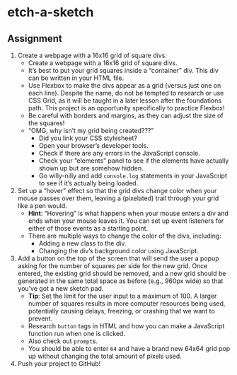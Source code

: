 # etch-a-sketch

## Assignment
1. Create a webpage with a 16x16 grid of square divs.
   - Create a webpage with a 16x16 grid of square divs.
   - It’s best to put your grid squares inside a “container” div. This div can be written in your HTML file.
   - Use Flexbox to make the divs appear as a grid (versus just one on each line). Despite the name, do not be tempted to research or use CSS Grid, as it will be taught in a later lesson after the foundations path. This project is an opportunity specifically to practice Flexbox!
   - Be careful with borders and margins, as they can adjust the size of the squares!
   - “OMG, why isn’t my grid being created???”
      - Did you link your CSS stylesheet?
      - Open your browser’s developer tools.
      - Check if there are any errors in the JavaScript console.
      - Check your “elements” panel to see if the elements have actually shown up but are somehow hidden.
      - Go willy-nilly and add `console.log` statements in your JavaScript to see if it’s actually being loaded.
2. Set up a “hover” effect so that the grid divs change color when your mouse passes over them, leaving a (pixelated) trail through your grid like a pen would.
   - **Hint**: “Hovering” is what happens when your mouse enters a div and ends when your mouse leaves it. You can set up event listeners for either of those events as a starting point.
   - There are multiple ways to change the color of the divs, including:
      - Adding a new class to the div.
      - Changing the div’s background color using JavaScript.
4. Add a button on the top of the screen that will send the user a popup asking for the number of squares per side for the new grid. Once entered, the existing grid should be removed, and a new grid should be generated in the same total space as before (e.g., 960px wide) so that you’ve got a new sketch pad.
   - **Tip**: Set the limit for the user input to a maximum of 100. A larger number of squares results in more computer resources being used, potentially causing delays, freezing, or crashing that we want to prevent.
   - Research `button` tags in HTML and how you can make a JavaScript function run when one is clicked.
   - Also check out `prompt`s.
   - You should be able to enter `64` and have a brand new 64x64 grid pop up without changing the total amount of pixels used.
5. Push your project to GitHub!
